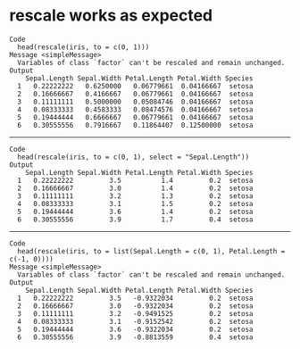 # rescale works as expected

    Code
      head(rescale(iris, to = c(0, 1)))
    Message <simpleMessage>
      Variables of class `factor` can't be rescaled and remain unchanged.
    Output
        Sepal.Length Sepal.Width Petal.Length Petal.Width Species
      1   0.22222222   0.6250000   0.06779661  0.04166667  setosa
      2   0.16666667   0.4166667   0.06779661  0.04166667  setosa
      3   0.11111111   0.5000000   0.05084746  0.04166667  setosa
      4   0.08333333   0.4583333   0.08474576  0.04166667  setosa
      5   0.19444444   0.6666667   0.06779661  0.04166667  setosa
      6   0.30555556   0.7916667   0.11864407  0.12500000  setosa

---

    Code
      head(rescale(iris, to = c(0, 1), select = "Sepal.Length"))
    Output
        Sepal.Length Sepal.Width Petal.Length Petal.Width Species
      1   0.22222222         3.5          1.4         0.2  setosa
      2   0.16666667         3.0          1.4         0.2  setosa
      3   0.11111111         3.2          1.3         0.2  setosa
      4   0.08333333         3.1          1.5         0.2  setosa
      5   0.19444444         3.6          1.4         0.2  setosa
      6   0.30555556         3.9          1.7         0.4  setosa

---

    Code
      head(rescale(iris, to = list(Sepal.Length = c(0, 1), Petal.Length = c(-1, 0))))
    Message <simpleMessage>
      Variables of class `factor` can't be rescaled and remain unchanged.
    Output
        Sepal.Length Sepal.Width Petal.Length Petal.Width Species
      1   0.22222222         3.5   -0.9322034         0.2  setosa
      2   0.16666667         3.0   -0.9322034         0.2  setosa
      3   0.11111111         3.2   -0.9491525         0.2  setosa
      4   0.08333333         3.1   -0.9152542         0.2  setosa
      5   0.19444444         3.6   -0.9322034         0.2  setosa
      6   0.30555556         3.9   -0.8813559         0.4  setosa

